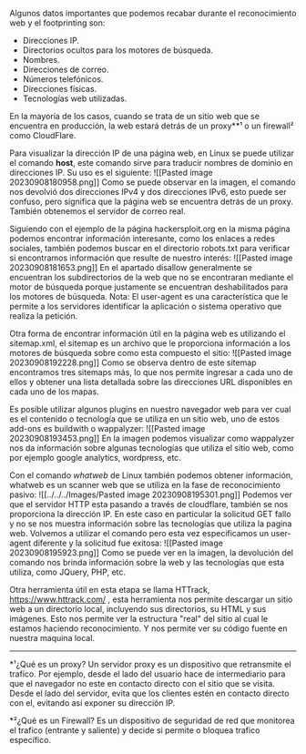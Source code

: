 Algunos datos importantes que podemos recabar durante el reconocimiento web y el footprinting son:
- Direcciones IP.
- Directorios ocultos para los motores de búsqueda.
- Nombres.
- Direcciones de correo.
- Números telefónicos.
- Direcciones físicas.
- Tecnologías web utilizadas.

En la mayoría de los casos, cuando se trata de un sitio web que se encuentra en producción, la web estará detrás de un proxy**¹ o un firewall² como CloudFlare.

Para visualizar la dirección IP de una página web, en Linux se puede utilizar el comando **host**, este comando sirve para traducir nombres de dominio en direcciones IP. Su uso es el siguiente:
![[Pasted image 20230908180958.png]]
Como se puede observar en la imagen, el comando nos devolvió dos direcciones IPv4 y dos direcciones IPv6, esto puede ser confuso, pero significa que la página web se encuentra detrás  de un proxy.
También obtenemos el servidor de correo real.

Siguiendo con el ejemplo de la página hackersploit.org en la misma página podemos encontrar información interesante, como los enlaces a redes sociales, también podemos buscar en el directorio robots.txt para verificar si encontramos información que resulte de nuestro interés:
![[Pasted image 20230908181653.png]]
En el apartado disallow generalmente se encuentran los subdirectorios de la web que no se encontraran mediante el motor de búsqueda porque justamente se encuentran deshabilitados para los motores de búsqueda.
Nota: El user-agent es una característica que le permite a los servidores identificar la aplicación o sistema operativo que realiza la petición.

Otra forma de encontrar información útil en la página web es utilizando el sitemap.xml, el sitemap es un archivo que le proporciona información a los motores de búsqueda sobre como esta compuesto el sitio:
![[Pasted image 20230908192228.png]]
Como se observa dentro de este sitemap encontramos tres sitemaps más, lo que nos permite ingresar a cada uno de ellos y obtener una lista detallada sobre las direcciones URL disponibles en cada uno de los mapas.

Es posible utilizar algunos plugins en nuestro navegador web para ver cual es el contenido o tecnología que se utiliza en un sitio web, uno de estos add-ons es buildwith o wappalyzer:
![[Pasted image 20230908193453.png]]
En la imagen podemos visualizar como wappalyzer nos da información sobre algunas tecnologías que utiliza el sitio web, como por ejemplo google analytics, wordpress, etc.

Con el comando *whatweb* de Linux también podemos obtener información, whatweb es un scanner web que se utiliza en la fase de reconocimiento pasivo:
![[../../../Images/Pasted image 20230908195301.png]]
Podemos ver que el servidor HTTP esta pasando a través de cloudflare, también se nos proporciona la dirección IP. En este caso en particular la solicitud GET fallo y no se nos muestra información sobre las tecnologías que utiliza la pagina web.
Volvemos a utilizar el comando pero esta vez especificamos un user-agent diferente y la solicitud fue exitosa:
![[Pasted image 20230908195923.png]]
Como se puede ver en la imagen, la devolución del comando nos brinda información sobre la web y las tecnologías que esta utiliza, como JQuery, PHP, etc.

Otra herramienta útil en esta etapa se llama HTTrack, https://www.httrack.com/ , esta herramienta nos permite descargar un sitio web a un directorio local, incluyendo sus directorios, su HTML y sus imágenes.
Esto nos permite ver la estructura "real" del sitio al cual le estamos haciendo reconocimiento. Y nos permite ver su código fuente en nuestra maquina local. 

-------------------------------------------------------------
*¹¿Qué es un proxy?
Un servidor proxy es un dispositivo que retransmite el trafico.
Por ejemplo, desde el lado del usuario hace de intermediario para que el navegador no este en contacto directo con el sitio que se visita.
Desde el lado del servidor, evita que los clientes estén en contacto directo con el, evitando así exponer su dirección IP.

*²¿Qué es un Firewall?
Es un dispositivo de seguridad de red que monitorea el trafico (entrante y saliente) y decide si permite o bloquea trafico específico.
